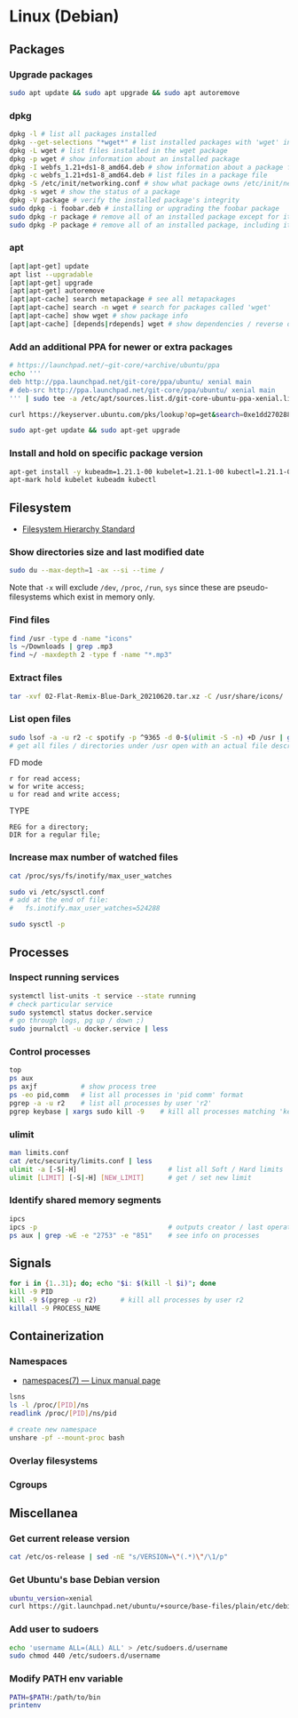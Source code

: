 # Linux (Debian)

## Packages

### Upgrade packages

```sh
sudo apt update && sudo apt upgrade && sudo apt autoremove
```

### dpkg

```sh
dpkg -l # list all packages installed
dpkg --get-selections "*wget*" # list installed packages with 'wget' in their name
dpkg -L wget # list files installed in the wget package
dpkg -p wget # show information about an installed package
dpkg -I webfs_1.21+ds1-8_amd64.deb # show information about a package file
dpkg -c webfs_1.21+ds1-8_amd64.deb # list files in a package file
dpkg -S /etc/init/networking.conf # show what package owns /etc/init/networking.conf
dpkg -s wget # show the status of a package
dpkg -V package # verify the installed package's integrity
sudo dpkg -i foobar.deb	# installing or upgrading the foobar package
sudo dpkg -r package # remove all of an installed package except for its configuration files
sudo dpkg -P package # remove all of an installed package, including its configuration files
```

### apt

```sh
[apt|apt-get] update
apt list --upgradable 
[apt|apt-get] upgrade
[apt|apt-get] autoremove
[apt|apt-cache] search metapackage # see all metapackages
[apt|apt-cache] search -n wget # search for packages called 'wget'
[apt|apt-cache] show wget # show package info
[apt|apt-cache] [depends|rdepends] wget # show dependencies / reverse deps respectively
```

### Add an additional PPA for newer or extra packages

```sh
# https://launchpad.net/~git-core/+archive/ubuntu/ppa
echo '''
deb http://ppa.launchpad.net/git-core/ppa/ubuntu/ xenial main
# deb-src http://ppa.launchpad.net/git-core/ppa/ubuntu/ xenial main
''' | sudo tee -a /etc/apt/sources.list.d/git-core-ubuntu-ppa-xenial.list

curl https://keyserver.ubuntu.com/pks/lookup?op=get&search=0xe1dd270288b4e6030699e45fa1715d88e1df1f24 | sudo apt-key add

sudo apt-get update && sudo apt-get upgrade
```

### Install and hold on specific package version

```sh
apt-get install -y kubeadm=1.21.1-00 kubelet=1.21.1-00 kubectl=1.21.1-00
apt-mark hold kubelet kubeadm kubectl
```

## Filesystem

- [Filesystem Hierarchy Standard](https://refspecs.linuxfoundation.org/FHS_3.0/fhs-3.0.pdf)

### Show directories size and last modified date

```sh
sudo du --max-depth=1 -ax --si --time /
```
Note that `-x` will exclude `/dev`, `/proc`, `/run`, `sys` since these are pseudo-filesystems which exist in memory only.

### Find files

```sh
find /usr -type d -name "icons"
ls ~/Downloads | grep .mp3
find ~/ -maxdepth 2 -type f -name "*.mp3"
```

### Extract files

```sh
tar -xvf 02-Flat-Remix-Blue-Dark_20210620.tar.xz -C /usr/share/icons/
```

### List open files

```sh
sudo lsof -a -u r2 -c spotify -p ^9365 -d 0-$(ulimit -S -n) +D /usr | grep -E "REG|DIR" | less
# get all files / directories under /usr open with an actual file descriptor number by user r2, comand `spotify`, except process 9365
```

FD mode
```
r for read access;
w for write access;
u for read and write access;
```

TYPE
```
REG for a directory;
DIR for a regular file;
```

### Increase max number of watched files

```sh
cat /proc/sys/fs/inotify/max_user_watches

sudo vi /etc/sysctl.conf
# add at the end of file:
#   fs.inotify.max_user_watches=524288

sudo sysctl -p
```

## Processes

### Inspect running services 

```sh
systemctl list-units -t service --state running
# check particular service 
sudo systemctl status docker.service
# go through logs, pg up / down ;)
sudo journalctl -u docker.service | less
```

### Control processes

```sh
top
ps aux
ps axjf           # show process tree
ps -eo pid,comm   # list all processes in 'pid comm' format
pgrep -a -u r2    # list all processes by user 'r2'
pgrep keybase | xargs sudo kill -9    # kill all processes matching 'keybase'
```

### ulimit

```sh
man limits.conf
cat /etc/security/limits.conf | less
ulimit -a [-S|-H]                       # list all Soft / Hard limits
ulimit [LIMIT] [-S|-H] [NEW_LIMIT]      # get / set new limit
```

### Identify shared memory segments

```sh
ipcs
ipcs -p                                 # outputs creator / last operator PIDs
ps aux | grep -wE -e "2753" -e "851"    # see info on processes
```

## Signals

```sh
for i in {1..31}; do; echo "$i: $(kill -l $i)"; done
kill -9 PID
kill -9 $(pgrep -u r2)      # kill all processes by user r2
killall -9 PROCESS_NAME
```

## Containerization

### Namespaces

- [namespaces(7) — Linux manual page](https://www.man7.org/linux/man-pages/man1/unshare.1.html)

```sh
lsns
ls -l /proc/[PID]/ns
readlink /proc/[PID]/ns/pid

# create new namespace
unshare -pf --mount-proc bash
```

### Overlay filesystems

### Cgroups

## Miscellanea

### Get current release version

```sh
cat /etc/os-release | sed -nE "s/VERSION=\"(.*)\"/\1/p"
```

### Get Ubuntu's base Debian version

```sh
ubuntu_version=xenial
curl https://git.launchpad.net/ubuntu/+source/base-files/plain/etc/debian_version?h=ubuntu/$ubuntu_version
```

### Add user to sudoers

```sh
echo 'username ALL=(ALL) ALL' > /etc/sudoers.d/username
sudo chmod 440 /etc/sudoers.d/username
```

### Modify PATH env variable

```sh
PATH=$PATH:/path/to/bin
printenv
```
